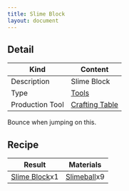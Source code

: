 ```yaml
---
title: Slime Block
layout: document
---
```

## Detail

|Kind|Content|
|---|---|
|Description|Slime Block|
|Type|[Tools](Tools)|
|Production Tool|[Crafting Table](Crafting_Table)|

Bounce when jumping on this.

## Recipe

|Result|Materials|
|---|---|
|[Slime Block](Slime_Block)x1|[Slimeball](Slimeball)x9|

